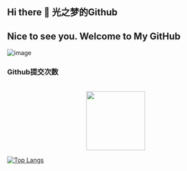 ## Hi there 👋 光之梦的Github
**Nice to see you.**
**Welcome to My GitHub**
---

![image](https://user-images.githubusercontent.com/84832795/212478754-bb2b6468-c2ef-486b-ae8b-a79a0faf715d.png)
<br/>

### Github提交次数
<br/>

<div align="center"> <img height="137px" src="https://github-readme-stats.vercel.app/api?username=GuangZhiMeng&show_icons=true&hide=contribs,prs&cache_seconds=86400&theme=react" /> </div>

[![Top Langs](https://github-readme-stats.vercel.app/api/top-langs/?username=GuangZhiMeng)](https://github.com/anuraghazra/github-readme-stats)

[transparent_repo]: https://github-readme-stats.vercel.app/api/pin/?username=GuangZhiMeng&repo=github-readme-stats&cache_seconds=86400&theme=transparent
